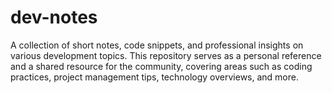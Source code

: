 # dev-notes
A collection of short notes, code snippets, and professional insights on various development topics. This repository serves as a personal reference and a shared resource for the community, covering areas such as coding practices, project management tips, technology overviews, and more.
